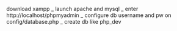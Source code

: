 
download xampp
_
launch apache and mysql
_
enter http://localhost/phpmyadmin
_
configure db username and pw on config/database.php
_
create db like php_dev
